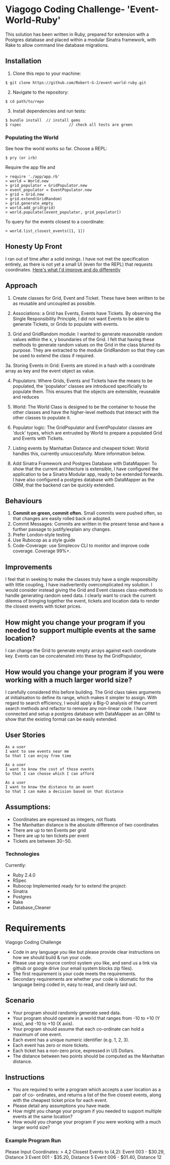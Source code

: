 # Viagogo Coding Challenge- 'Event-World-Ruby'

This solution has been written in Ruby, prepared for extension with a Postgres database and placed within a modular Sinatra framework, with Rake to allow command line database migrations.

## Installation

1. Clone this repo to your machine:
```
$ git clone https://github.com/Robert-G-J/event-world-ruby.git
```

2. Navigate to the repository:
```
$ cd path/to/repo
```

3. Install dependencies and run tests:
```
$ bundle install  // install gems
$ rspec 					// check all tests are green
```
### Populating the World
See how the world works so far. Choose a REPL:
```
$ pry (or irb)
```
Require the app file and
```
> require './app/app.rb'
> world = World.new
> grid_populator = GridPopulator.new
> event_populator = EventPopulator.new
> grid = Grid.new
> grid.extend(GridRandom)
> grid.generate_empty
> world.add_grid(grid)
> world.populate([event_populator, grid_populator])
```
To query for the events closest to a coordinate:
```
> world.list_closest_events([1, 1])
```
## Honesty Up Front
I ran out of time after a solid innings. I have not met the specification entirely, as there is not yet a small UI (even for the REPL) that requests coordinates.
[Here's what I'd improve and do differently](#improvements)

## Approach
1. Create classes for Grid, Event and Ticket.
These have been written to be as reusable and uncoupled as possible.

2. Associations: a Grid has Events, Events have Tickets.
By observing the Single Responsibility Principle, I did not want Events to be able to generate Tickets, or Grids to populate with events.

3. Grid and GridRandom module: I wanted to generate reasonable random values within the x, y boundaries of the Grid. I felt that having these methods to generate random values on the Grid in the class blurred its purpose. They are extracted to the module GridRandom so that they can be used to extend the class if required.

3a. Storing Events in Grid: Events are stored in a hash with a coordinate array as key and the event object as value.

4. Populators: Where Grids, Events and Tickets have the means to be populated, the 'populator' classes are introduced specificially to populate them. This ensures that the objects are extensible, reuseable and reduces

5. World: The World Class is designed to be the container to house the other classes and have the higher-level methods that interact with the other classes to populate it.

6. Populator logic: The GridPopulator and EventPopulator classes are 'duck' types, which are entrusted by World to prepare a populated Grid and Events with Tickets.

7. Listing events by Manhattan Distance and cheapest ticket:
World handles this, currently unsuccessfully. More information below.

8. Add Sinatra Framework and Postgres Database with DataMapper: To show that the current architecture is extensible, I have configured the application to be a Sinatra Modular app, ready to be extended forwards. I have also configured a postgres database with DataMapper as the ORM, that the backend can be quickly extended.

## Behaviours
1. **Commit on green, commit often.** Small commits were pushed often, so that changes are easily rolled back or adopted.
2. Commit Messages: Commits are written in the present tense and have a further passage to justify/explain any changes.
3. Prefer London-style testing
4. Use Rubocop as a style guide
5. Code-Coverage: use Simplecov CLI to monitor and improve code coverage. Coverage 99%+.

## <a name="improvements">Improvements</a>

I feel that in seeking to make the classes truly have a single responsibilty with little coupling, I have inadvertently overcomplicated my solution.
I would consider instead giving the Grid and Event classes class-methods to handle generating random seed data.
I clearly want to crack the current dilemna of bringing together the event, tickets and location data to render the closest events with ticket prices.

## How might you change your program if you needed to support multiple events at the same location?

I can change the Grid to generate empty arrays against each coordinate key. Events can be concatenated into these by the GridPopulator,

## How would you change your program if you were working with a much larger world size?

I carefully considered this before building. The Grid class takes arguments at initialisation to define its range, which makes it simpler to assign.
With regard to search efficiency, I would apply a Big-O analysis of the current search methods and refactor to remove any non-linear code.
I have connected and setup a postgres database with DataMapper as an ORM to show that the existing format can be easily extended.

## User Stories
```
As a user
I want to see events near me
So that I can enjoy free time

As a user
I want to know the cost of those events
So that I can choose which I can afford

As a user
I want to know the distance to an event
So that I can make a decision based on that distance
```
## Assumptions:

- Coordinates are expressed as integers, not floats
- The Manhattan distance is the absolute difference of two coordinates
- There are up to ten Events per grid
- There are up to ten tickets per event
- Tickets are between $30-$50.

### Technologies
Currently:
- Ruby 2.4.0
- RSpec
- Rubocop
Implemented ready for to extend the project:
- Sinatra
- Postgres
- Rake
- Database_Cleaner


# Requirements
Viagogo Coding Challenge
- Code in any language you like but please provide clear instructions on how we should build & run your code.
- Please use any source control system you like, and send us a link via github or google drive (our email system blocks zip files).
- The first requirement is your code meets the requirements.
- Secondary requirements are whether your code is idiomatic for the language being
coded in, easy to read, and clearly laid out.
## Scenario
- Your program should randomly generate seed data.
- Your program should operate in a world that ranges from -10 to +10 (Y axis), and -10
to +10 (X axis).
- Your program should assume that each co-ordinate can hold a maximum of one event.
- Each event has a unique numeric identifier (e.g. 1, 2, 3).
- Each event has zero or more tickets.
- Each ticket has a non-zero price, expressed in US Dollars.
- The distance between two points should be computed as the Manhattan distance.
## Instructions
- You are required to write a program which accepts a user location as a pair of co- ordinates, and returns a list of the five closest events, along with the cheapest ticket price for each event.
- Please detail any assumptions you have made.
- How might you change your program if you needed to support multiple events at the
same location?
- How would you change your program if you were working with a much larger world
size?
### Example Program Run
Please Input Coordinates: > 4,2
Closest Events to (4,2):
Event 003 - $30.29, Distance 3 Event 001 - $35.20, Distance 5 Event 006 - $01.40, Distance 12

